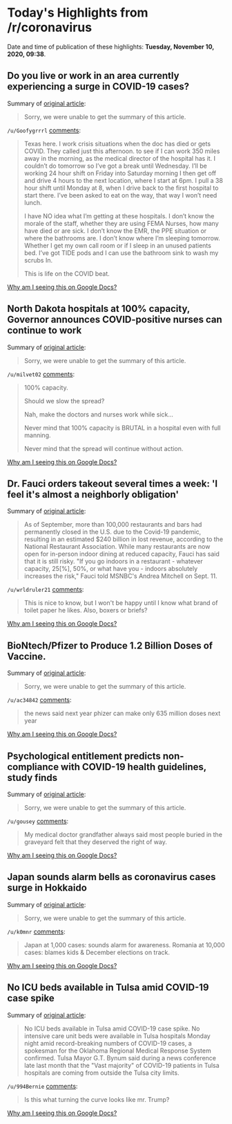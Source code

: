 # Today's Highlights from /r/coronavirus

Date and time of publication of these highlights: **Tuesday, November 10, 2020, 09:38**.

## Do you live or work in an area currently experiencing a surge in COVID-19 cases?

Summary of [original article](https://www.reddit.com/r/Coronavirus/comments/jr7khs/do_you_live_or_work_in_an_area_currently/):

> Sorry, we were unable to get the summary of this article.

`/u/Goofygrrrl` [comments](https://www.reddit.com/r/Coronavirus/comments/jr7khs/do_you_live_or_work_in_an_area_currently/):

> Texas here. I work crisis situations when the doc has died or gets COVID.  They called just this afternoon.  to see if I can work 350 miles away in the morning, as the medical director of the hospital has it.  I couldn’t do tomorrow so I’ve got a break until Wednesday. I’ll be working 24 hour shift on Friday into Saturday morning I then  get off and drive 4 hours to the next location, where I start at 6pm. I pull a 38 hour shift until Monday at 8, when I drive back to the first  hospital to start there.  I’ve been asked to eat on the way, that way I won’t need lunch.  
> 
> I have NO idea what I’m getting at these hospitals. I don’t know the morale  of the staff, whether they are using FEMA Nurses, how many have died or are sick.  I don’t know the EMR, the PPE situation or where the bathrooms are. I don’t know where I’m sleeping tomorrow. Whether I get my own call room or if I sleep in an unused patients bed.  I’ve got TIDE pods and I can use the bathroom sink to wash my scrubs In. 
> 
> This is life on the COVID beat.

[Why am I seeing this on Google Docs?](https://docs.google.com/document/d/1Dc6We63vOXIZsc0op-Bt4abqkYjXzOigalQqFxmvvbM/edit?usp=sharing)

## North Dakota hospitals at 100% capacity, Governor announces COVID-positive nurses can continue to work

Summary of [original article](https://www.inforum.com/newsmd/coronavirus/6753876-With-North-Dakota-hospitals-at-100-capacity-Burgum-announces-COVID-positive-nurses-can-stay-at-work):

> Sorry, we were unable to get the summary of this article.

`/u/milvet02` [comments](https://www.reddit.com/r/Coronavirus/comments/jrc8sg/north_dakota_hospitals_at_100_capacity_governor/):

> 100% capacity.
> 
> Should we slow the spread?
> 
> Nah, make the doctors and nurses work while sick...
> 
> Never mind that 100% capacity is BRUTAL in a hospital even with full manning.
> 
> Never mind that the spread will continue without action.

[Why am I seeing this on Google Docs?](https://docs.google.com/document/d/1Dc6We63vOXIZsc0op-Bt4abqkYjXzOigalQqFxmvvbM/edit?usp=sharing)

## Dr. Fauci orders takeout several times a week: 'I feel it's almost a neighborly obligation'

Summary of [original article](https://www.cnbc.com/2020/11/10/dr-fauci-orders-takeout-food-from-local-restaurants-few-times-a-week.html):

> As of September, more than 100,000 restaurants and bars had permanently closed in the U.S. due to the Covid-19 pandemic, resulting in an estimated $240 billion in lost revenue, according to the National Restaurant Association. While many restaurants are now open for in-person indoor dining at reduced capacity, Fauci has said that it is still risky. "If you go indoors in a restaurant - whatever capacity, 25[%], 50%, or what have you - indoors absolutely increases the risk," Fauci told MSNBC's Andrea Mitchell on Sept. 11.

`/u/wrldruler21` [comments](https://www.reddit.com/r/Coronavirus/comments/jrn6q8/dr_fauci_orders_takeout_several_times_a_week_i/):

> This is nice to know, but I won't be happy until I know what brand of toilet paper he likes. Also, boxers or briefs?

[Why am I seeing this on Google Docs?](https://docs.google.com/document/d/1Dc6We63vOXIZsc0op-Bt4abqkYjXzOigalQqFxmvvbM/edit?usp=sharing)

## BioNtech/Pfizer to Produce 1.2 Billion Doses of Vaccine.

Summary of [original article](https://www.marketwatch.com/story/biontech-sees-13-bln-2021-covid-19-vaccine-doses-2020-11-10?mod=watchlist_main_news):

> Sorry, we were unable to get the summary of this article.

`/u/ac34842` [comments](https://www.reddit.com/r/Coronavirus/comments/jrlbjk/biontechpfizer_to_produce_12_billion_doses_of/):

> the news said next year phizer can make only 635 million doses next year

[Why am I seeing this on Google Docs?](https://docs.google.com/document/d/1Dc6We63vOXIZsc0op-Bt4abqkYjXzOigalQqFxmvvbM/edit?usp=sharing)

## Psychological entitlement predicts non-compliance with COVID-19 health guidelines, study finds

Summary of [original article](https://www.psypost.org/2020/11/psychological-entitlement-predicts-non-compliance-with-covid-19-health-guidelines-study-finds-58508):

> Sorry, we were unable to get the summary of this article.

`/u/gousey` [comments](https://www.reddit.com/r/Coronavirus/comments/jrllp9/psychological_entitlement_predicts_noncompliance/):

> My medical doctor grandfather always said most people buried in the graveyard felt that they deserved  the right of way.

[Why am I seeing this on Google Docs?](https://docs.google.com/document/d/1Dc6We63vOXIZsc0op-Bt4abqkYjXzOigalQqFxmvvbM/edit?usp=sharing)

## Japan sounds alarm bells as coronavirus cases surge in Hokkaido

Summary of [original article](https://www.japantimes.co.jp/news/2020/11/10/national/coronavirus-hokkaido/):

> Sorry, we were unable to get the summary of this article.

`/u/k0mnr` [comments](https://www.reddit.com/r/Coronavirus/comments/jrig7u/japan_sounds_alarm_bells_as_coronavirus_cases/):

> Japan at 1,000 cases: sounds alarm for awareness.
> Romania at 10,000 cases: blames kids &  December elections  on track.

[Why am I seeing this on Google Docs?](https://docs.google.com/document/d/1Dc6We63vOXIZsc0op-Bt4abqkYjXzOigalQqFxmvvbM/edit?usp=sharing)

## No ICU beds available in Tulsa amid COVID-19 case spike

Summary of [original article](https://tulsaworld.com/news/local/no-icu-beds-available-in-tulsa-amid-covid-19-case-spike/article_f97144dc-2304-11eb-96d7-777ea0ee6679.html?fbclid=IwAR1tfnJmvb9yP_MO3CAXkz_Dn4AzIHGOy5i87_K4bMmXlOvOe-4Kif4PiEM):

> No ICU beds available in Tulsa amid COVID-19 case spike. No intensive care unit beds were available in Tulsa hospitals Monday night amid record-breaking numbers of COVID-19 cases, a spokesman for the Oklahoma Regional Medical Response System confirmed. Tulsa Mayor G.T. Bynum said during a news conference late last month that the "Vast majority" of COVID-19 patients in Tulsa hospitals are coming from outside the Tulsa city limits.

`/u/994Bernie` [comments](https://www.reddit.com/r/Coronavirus/comments/jrip50/no_icu_beds_available_in_tulsa_amid_covid19_case/):

> Is this what turning the curve looks like mr. Trump?

[Why am I seeing this on Google Docs?](https://docs.google.com/document/d/1Dc6We63vOXIZsc0op-Bt4abqkYjXzOigalQqFxmvvbM/edit?usp=sharing)

